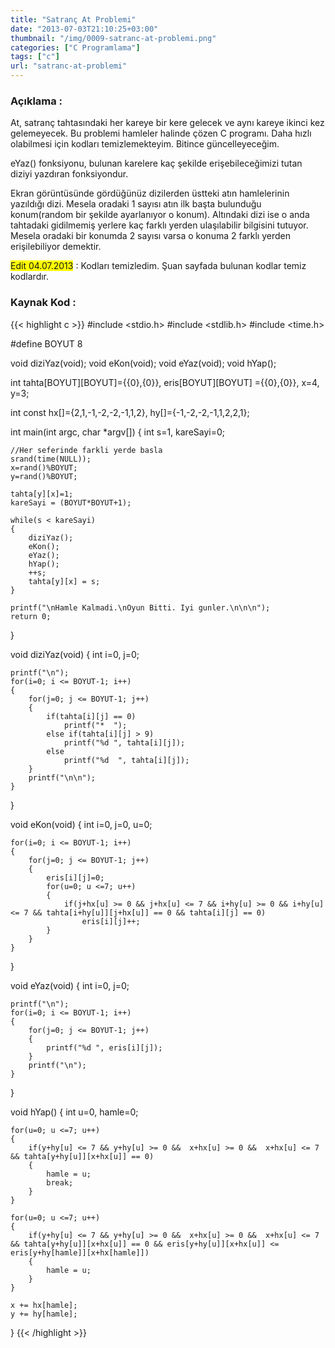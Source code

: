 ```yaml
---
title: "Satranç At Problemi"
date: "2013-07-03T21:10:25+03:00"
thumbnail: "/img/0009-satranc-at-problemi.png"
categories: ["C Programlama"]
tags: ["c"]
url: "satranc-at-problemi"
---
```


### Açıklama :
At, satranç tahtasındaki her kareye bir kere gelecek ve aynı kareye ikinci kez gelemeyecek. Bu problemi hamleler halinde çözen C programı. Daha hızlı olabilmesi için kodları temizlemekteyim. Bitince güncelleyeceğim.

eYaz() fonksiyonu, bulunan karelere kaç şekilde erişebileceğimizi tutan diziyi yazdıran fonksiyondur. 

Ekran görüntüsünde gördüğünüz dizilerden üstteki atın hamlelerinin yazıldığı dizi. Mesela oradaki 1 sayısı atın ilk başta bulunduğu konum(random bir şekilde ayarlanıyor o konum). Altındaki dizi ise o anda tahtadaki gidilmemiş yerlere kaç farklı yerden ulaşılabilir bilgisini tutuyor. Mesela oradaki bir konumda 2 sayısı varsa o konuma 2 farklı yerden erişilebiliyor demektir.

<span style="background-color: yellow;">Edit 04.07.2013</span> : Kodları temizledim. Şuan sayfada bulunan kodlar temiz kodlardır. 

### Kaynak Kod :
{{< highlight c >}}
#include <stdio.h>
#include <stdlib.h>
#include <time.h>

#define BOYUT 8

void diziYaz(void);
void eKon(void);
void eYaz(void);
void hYap();

int tahta[BOYUT][BOYUT]={{0},{0}},
    eris[BOYUT][BOYUT] ={{0},{0}}, x=4, y=3;

int const   hx[]={2,1,-1,-2,-2,-1,1,2}, 
            hy[]={-1,-2,-2,-1,1,2,2,1};

int main(int argc, char *argv[])
{
    int s=1, kareSayi=0;
    
    //Her seferinde farkli yerde basla
    srand(time(NULL));
    x=rand()%BOYUT;
    y=rand()%BOYUT;
    
    tahta[y][x]=1;
    kareSayi = (BOYUT*BOYUT+1);

    while(s < kareSayi)
    {
        diziYaz();
        eKon();
        eYaz();
        hYap();
        ++s;
        tahta[y][x] = s;
    }

    printf("\nHamle Kalmadi.\nOyun Bitti. Iyi gunler.\n\n\n");
    return 0;
}

void diziYaz(void)
{
    int i=0, j=0;

    printf("\n");
    for(i=0; i <= BOYUT-1; i++)
    {
        for(j=0; j <= BOYUT-1; j++)
        {
            if(tahta[i][j] == 0)
                printf("*  ");
            else if(tahta[i][j] > 9)
                printf("%d ", tahta[i][j]);
            else    
                printf("%d  ", tahta[i][j]);
        }
        printf("\n\n");
    }
}
    
void eKon(void)
{
    int i=0, j=0, u=0;
    
    for(i=0; i <= BOYUT-1; i++)
    {              
        for(j=0; j <= BOYUT-1; j++)
        {
            eris[i][j]=0;
            for(u=0; u <=7; u++)
            {
                if(j+hx[u] >= 0 && j+hx[u] <= 7 && i+hy[u] >= 0 && i+hy[u] <= 7 && tahta[i+hy[u]][j+hx[u]] == 0 && tahta[i][j] == 0)
                    eris[i][j]++;
            }
        }
    }
}

void eYaz(void)
{
    int i=0, j=0;
    
    printf("\n");
    for(i=0; i <= BOYUT-1; i++)
    {
        for(j=0; j <= BOYUT-1; j++)
        {
            printf("%d ", eris[i][j]);
        }
        printf("\n");
    }
}

void hYap()
{
    int u=0, hamle=0;
    
    for(u=0; u <=7; u++)
    {
        if(y+hy[u] <= 7 && y+hy[u] >= 0 &&  x+hx[u] >= 0 &&  x+hx[u] <= 7 && tahta[y+hy[u]][x+hx[u]] == 0)
        {
            hamle = u;
            break;
        }
    }
    
    for(u=0; u <=7; u++)
    {
        if(y+hy[u] <= 7 && y+hy[u] >= 0 &&  x+hx[u] >= 0 &&  x+hx[u] <= 7 && tahta[y+hy[u]][x+hx[u]] == 0 && eris[y+hy[u]][x+hx[u]] <= eris[y+hy[hamle]][x+hx[hamle]])
        {
            hamle = u;
        }
    }
    
    x += hx[hamle];
    y += hy[hamle];
}
{{< /highlight >}}
